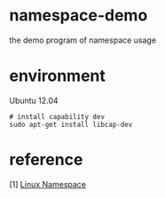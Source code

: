# namespace-demo
the demo program of namespace usage
# environment
Ubuntu 12.04
```
# install capability dev
sudo apt-get install libcap-dev
```
# reference
[1] <a href="https://lwn.net/Articles/531114/#series_index">Linux Namespace</a>
